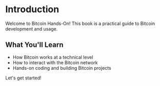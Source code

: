 # Introduction

Welcome to Bitcoin Hands-On! This book is a practical guide to Bitcoin development and usage.

## What You'll Learn

- How Bitcoin works at a technical level
- How to interact with the Bitcoin network
- Hands-on coding and building Bitcoin projects

Let's get started!